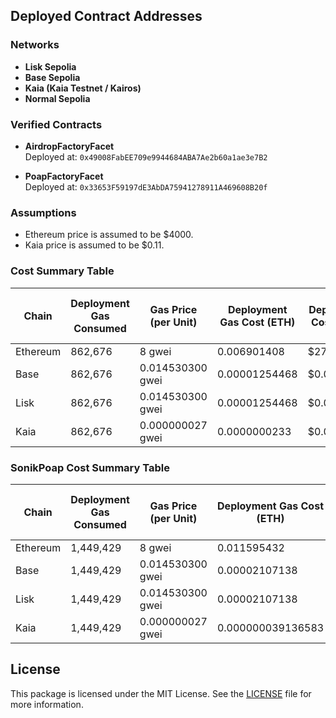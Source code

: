 ## Deployed Contract Addresses

### Networks
- **Lisk Sepolia**
- **Base Sepolia**
- **Kaia (Kaia Testnet / Kairos)**
- **Normal Sepolia**

### Verified Contracts
- **AirdropFactoryFacet**  
  Deployed at: `0x49008FabEE709e9944684ABA7Ae2b60a1ae3e7B2`

- **PoapFactoryFacet**  
  Deployed at: `0x33653F59197dE3AbDA75941278911A469608B20f`



### Assumptions
- Ethereum price is assumed to be $4000.
- Kaia price is assumed to be $0.11.


### Cost Summary Table

| Chain    | Deployment Gas Consumed | Gas Price (per Unit) | Deployment Gas Cost (ETH) | Deployment Cost (USD) | Claim Airdrop Gas Consumed | Claim Airdrop Gas Cost (ETH) | Claim Airdrop Cost (USD) |
| -------- | ----------------------- | -------------------- | ------------------------- | --------------------- | -------------------------- | ---------------------------- | ------------------------ |
| Ethereum | 862,676                 | 8 gwei               | 0.006901408               | $27.60                | 112,284                    | 0.000897872                  | $3.59                    |
| Base     | 862,676                 | 0.014530300 gwei     | 0.00001254468             | $0.05                 | 112,284                    | 0.0000011268432              | $0.0045                  |
| Lisk     | 862,676                 | 0.014530300 gwei     | 0.00001254468             | $0.05                 | 112,284                    | 0.0000011268432              | $0.0045                  |
| Kaia     | 862,676                 | 0.000000027 gwei     | 0.0000000233              | $0.0000932            | 112,284                    | 0.0000000002337              | $0.0000009348            |

### SonikPoap Cost Summary Table

| Chain    | Deployment Gas Consumed | Gas Price (per Unit) | Deployment Gas Cost (ETH) | Deployment Cost (USD) | Claim Airdrop Gas Consumed | Claim Airdrop Gas Cost (ETH) | Claim Airdrop Cost (USD) |
| -------- | ----------------------- | -------------------- | ------------------------- | --------------------- | -------------------------- | ---------------------------- | ------------------------ |
| Ethereum | 1,449,429               | 8 gwei               | 0.011595432               | $46.38                | 127,666                    | 0.001021328                  | $4.09                    |
| Base     | 1,449,429               | 0.014530300 gwei     | 0.00002107138             | $0.084                | 127,666                    | 0.0000018551232              | $0.0074                  |
| Lisk     | 1,449,429               | 0.014530300 gwei     | 0.00002107138             | $0.084                | 127,666                    | 0.0000018551232              | $0.0074                  |
| Kaia     | 1,449,429               | 0.000000027 gwei     | 0.000000039136583         | $0.000156546          | 127,666                    | 0.000000003447               | $0.000013788             |


## License

This package is licensed under the MIT License. See the [LICENSE](./LICENSE.md) file for more information.
